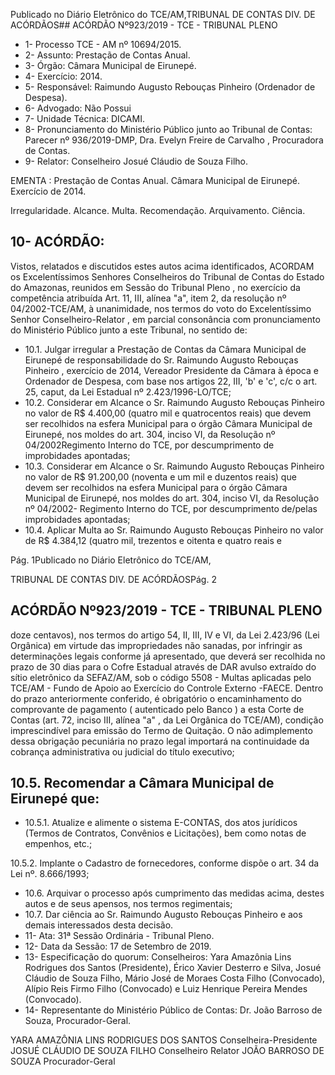 Publicado  no  Diário  Eletrônico do TCE/AM,TRIBUNAL DE CONTAS DIV. DE ACÓRDÃOS## ACÓRDÃO Nº923/2019 - TCE - TRIBUNAL PLENO

- 1- Processo TCE - AM nº 10694/2015.
- 2- Assunto: Prestação de Contas Anual.
- 3- Órgão: Câmara Municipal de Eirunepé.
- 4- Exercício: 2014.
- 5- Responsável: Raimundo Augusto Rebouças Pinheiro (Ordenador de Despesa).
- 6- Advogado: Não Possui
- 7- Unidade Técnica: DICAMI.
- 8- Pronunciamento  do  Ministério  Público  junto  ao  Tribunal  de  Contas: Parecer  nº 936/2019-DMP, Dra. Evelyn Freire de Carvalho , Procuradora de Contas.
- 9- Relator: Conselheiro Josué Cláudio de Souza Filho.

EMENTA : Prestação  de  Contas  Anual. Câmara Municipal de Eirunepé. Exercício de 2014.

Irregularidade. Alcance. Multa. Recomendação. Arquivamento. Ciência.

## 10-  ACÓRDÃO:

Vistos, relatados e discutidos estes autos acima identificados, ACORDAM os Excelentíssimos Senhores Conselheiros do Tribunal de Contas do Estado do Amazonas, reunidos em Sessão do Tribunal Pleno , no exercício da competência atribuída Art. 11, III, alínea "a", item 2, da resolução nº 04/2002-TCE/AM, à unanimidade, nos termos do voto do Excelentíssimo Senhor Conselheiro-Relator , em parcial consonância com pronunciamento do Ministério Público junto a este Tribunal, no sentido de:

- 10.1. Julgar  irregular a  Prestação  de  Contas  da  Câmara  Municipal  de Eirunepé de responsabilidade do Sr.  Raimundo Augusto Rebouças Pinheiro , exercício de 2014, Vereador Presidente da Câmara à época e Ordenador de Despesa, com base nos artigos 22, III, 'b' e 'c', c/c o art. 25, caput, da Lei Estadual nº 2.423/1996-LO/TCE;
- 10.2. Considerar em  Alcance o Sr. Raimundo  Augusto  Rebouças Pinheiro no valor de R$ 4.400,00 (quatro mil e quatrocentos reais) que devem  ser  recolhidos  na  esfera  Municipal  para  o  órgão  Câmara Municipal de Eirunepé, nos moldes do art. 304, inciso VI, da Resolução nº 04/2002Regimento Interno do TCE, por descumprimento de improbidades apontadas;
- 10.3. Considerar em  Alcance o Sr. Raimundo  Augusto  Rebouças Pinheiro no valor de R$ 91.200,00 (noventa e um mil e duzentos reais) que devem ser recolhidos na esfera Municipal para o órgão Câmara Municipal de Eirunepé, nos moldes do art. 304, inciso VI, da Resolução nº 04/2002- Regimento Interno do TCE, por descumprimento de/pelas improbidades apontadas;
- 10.4. Aplicar  Multa ao Sr.  Raimundo  Augusto  Rebouças  Pinheiro no valor  de R$ 4.384,12 (quatro mil, trezentos e oitenta e quatro reais e

Pág. 1Publicado  no  Diário  Eletrônico do TCE/AM,

TRIBUNAL DE CONTAS DIV. DE ACÓRDÃOSPág. 2

## ACÓRDÃO Nº923/2019 - TCE - TRIBUNAL PLENO

doze centavos), nos termos do artigo 54, II, III, IV e VI, da Lei 2.423/96 (Lei Orgânica)  em  virtude  das  impropriedades  não  sanadas,  por infringir as determinações legais conforme já apresentado, que deverá ser  recolhida  no  prazo  de  30  dias  para  o  Cofre  Estadual  através  de DAR avulso extraído  do  sítio  eletrônico  da  SEFAZ/AM,  sob  o  código 5508 - Multas aplicadas pelo TCE/AM - Fundo de Apoio ao Exercício do Controle Externo -FAECE. Dentro do prazo anteriormente conferido, é obrigatório o encaminhamento do comprovante de pagamento ( autenticado pelo Banco )  a  esta Corte de Contas (art. 72, inciso III, alínea "a" , da Lei Orgânica do TCE/AM),  condição imprescindível para emissão do Termo de Quitação. O não adimplemento dessa obrigação pecuniária no prazo legal importará na continuidade da cobrança administrativa ou judicial do título executivo;

## 10.5. Recomendar a Câmara Municipal de Eirunepé que:

- 10.5.1. Atualize e  alimente  o  sistema  E-CONTAS,  dos  atos  jurídicos (Termos  de  Contratos,  Convênios  e  Licitações),  bem  como  notas  de empenhos, etc.;

10.5.2. Implante o  Cadastro de fornecedores, conforme dispõe o art. 34 da Lei nº. 8.666/1993;

- 10.6. Arquivar o  processo  após  cumprimento  das  medidas  acima,  destes autos e de seus apensos, nos termos regimentais;
- 10.7. Dar  ciência ao Sr.  Raimundo  Augusto  Rebouças  Pinheiro e  aos demais interessados desta decisão.
- 11-  Ata: 31ª Sessão Ordinária - Tribunal Pleno.
- 12-  Data da Sessão: 17 de Setembro de 2019.
- 13-  Especificação  do  quorum: Conselheiros: Yara  Amazônia  Lins  Rodrigues  dos Santos  (Presidente),  Érico  Xavier  Desterro  e  Silva,  Josué  Cláudio  de  Souza  Filho, Mário José de Moraes Costa Filho (Convocado), Alípio Reis Firmo Filho (Convocado) e Luiz Henrique Pereira Mendes (Convocado).
- 14-  Representante  do  Ministério  Público  de  Contas: Dr. João  Barroso  de  Souza, Procurador-Geral.

YARA AMAZÔNIA LINS RODRIGUES DOS SANTOS Conselheira-Presidente JOSUÉ CLÁUDIO DE SOUZA FILHO Conselheiro Relator JOÃO BARROSO DE SOUZA Procurador-Geral